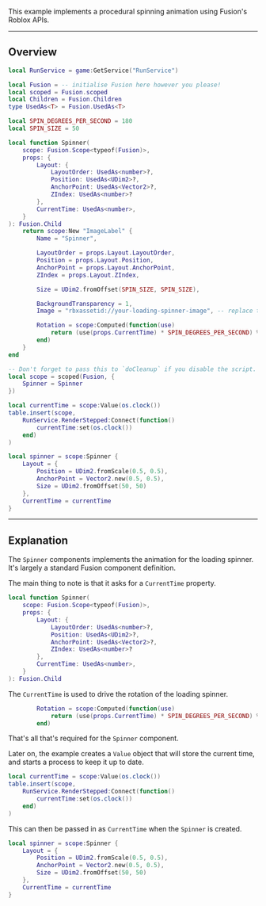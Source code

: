 This example implements a procedural spinning animation using Fusion's Roblox
APIs.

-----

## Overview

```Lua linenums="1"
local RunService = game:GetService("RunService")

local Fusion = -- initialise Fusion here however you please!
local scoped = Fusion.scoped
local Children = Fusion.Children
type UsedAs<T> = Fusion.UsedAs<T>

local SPIN_DEGREES_PER_SECOND = 180
local SPIN_SIZE = 50

local function Spinner(
	scope: Fusion.Scope<typeof(Fusion)>,
	props: {
		Layout: {
			LayoutOrder: UsedAs<number>?,
			Position: UsedAs<UDim2>?,
			AnchorPoint: UsedAs<Vector2>?,
			ZIndex: UsedAs<number>?
		},
		CurrentTime: UsedAs<number>,
	}
): Fusion.Child
	return scope:New "ImageLabel" {
		Name = "Spinner",

		LayoutOrder = props.Layout.LayoutOrder,
		Position = props.Layout.Position,
		AnchorPoint = props.Layout.AnchorPoint,
		ZIndex = props.Layout.ZIndex,

		Size = UDim2.fromOffset(SPIN_SIZE, SPIN_SIZE),

		BackgroundTransparency = 1,
		Image = "rbxassetid://your-loading-spinner-image", -- replace this!

		Rotation = scope:Computed(function(use)
			return (use(props.CurrentTime) * SPIN_DEGREES_PER_SECOND) % 360
		end)
	}
end

-- Don't forget to pass this to `doCleanup` if you disable the script.
local scope = scoped(Fusion, {
	Spinner = Spinner
})

local currentTime = scope:Value(os.clock())
table.insert(scope,
	RunService.RenderStepped:Connect(function()
		currentTime:set(os.clock())
	end)
)

local spinner = scope:Spinner {
	Layout = {
		Position = UDim2.fromScale(0.5, 0.5),
		AnchorPoint = Vector2.new(0.5, 0.5),
		Size = UDim2.fromOffset(50, 50)
	},
	CurrentTime = currentTime
}
```

-----

## Explanation

The `Spinner` components implements the animation for the loading spinner. It's
largely a standard Fusion component definition.

The main thing to note is that it asks for a `CurrentTime` property.

```Lua hl_lines="10"
local function Spinner(
	scope: Fusion.Scope<typeof(Fusion)>,
	props: {
		Layout: {
			LayoutOrder: UsedAs<number>?,
			Position: UsedAs<UDim2>?,
			AnchorPoint: UsedAs<Vector2>?,
			ZIndex: UsedAs<number>?
		},
		CurrentTime: UsedAs<number>,
	}
): Fusion.Child
```

The `CurrentTime` is used to drive the rotation of the loading spinner.

```Lua
		Rotation = scope:Computed(function(use)
			return (use(props.CurrentTime) * SPIN_DEGREES_PER_SECOND) % 360
		end)
```

That's all that's required for the `Spinner` component.

Later on, the example creates a `Value` object that will store the current time,
and starts a process to keep it up to date.

```Lua
local currentTime = scope:Value(os.clock())
table.insert(scope,
	RunService.RenderStepped:Connect(function()
		currentTime:set(os.clock())
	end)
)
```

This can then be passed in as `CurrentTime` when the `Spinner` is created.

```Lua hl_lines="7"
local spinner = scope:Spinner {
	Layout = {
		Position = UDim2.fromScale(0.5, 0.5),
		AnchorPoint = Vector2.new(0.5, 0.5),
		Size = UDim2.fromOffset(50, 50)
	},
	CurrentTime = currentTime
}
```